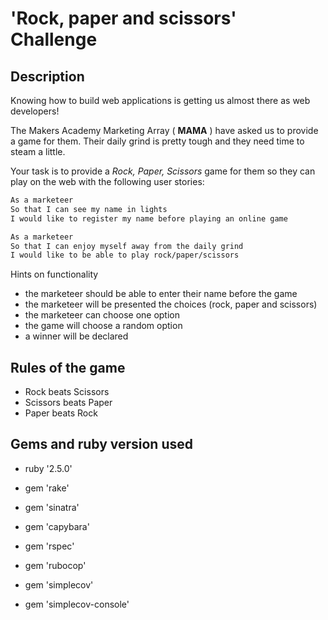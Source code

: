 # 'Rock, paper and scissors' Challenge


Description
----
Knowing how to build web applications is getting us almost there as web developers!

The Makers Academy Marketing Array ( **MAMA** ) have asked us to provide a game for them. Their daily grind is pretty tough and they need time to steam a little.

Your task is to provide a _Rock, Paper, Scissors_ game for them so they can play on the web with the following user stories:

```sh
As a marketeer
So that I can see my name in lights
I would like to register my name before playing an online game

As a marketeer
So that I can enjoy myself away from the daily grind
I would like to be able to play rock/paper/scissors
```

Hints on functionality

- the marketeer should be able to enter their name before the game
- the marketeer will be presented the choices (rock, paper and scissors)
- the marketeer can choose one option
- the game will choose a random option
- a winner will be declared


## Rules of the game

- Rock beats Scissors
- Scissors beats Paper
- Paper beats Rock


Gems and ruby version used
-------
- ruby '2.5.0'

- gem 'rake'
- gem 'sinatra'
- gem 'capybara'
- gem 'rspec'
- gem 'rubocop'
- gem 'simplecov'
- gem 'simplecov-console'
